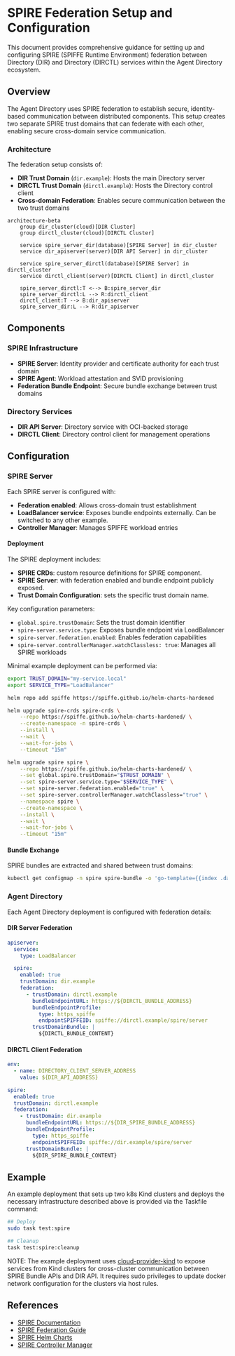 # SPIRE Federation Setup and Configuration

This document provides comprehensive guidance for setting up and configuring SPIRE (SPIFFE Runtime Environment) federation between Directory (DIR) and Directory (DIRCTL) services within the Agent Directory ecosystem.

## Overview

The Agent Directory uses SPIRE federation to establish secure, identity-based communication between distributed components. This setup creates two separate SPIRE trust domains that can federate with each other, enabling secure cross-domain service communication.

### Architecture

The federation setup consists of:

- **DIR Trust Domain** (`dir.example`): Hosts the main Directory server
- **DIRCTL Trust Domain** (`dirctl.example`): Hosts the Directory control client
- **Cross-domain Federation**: Enables secure communication between the two trust domains

```mermaid
architecture-beta
    group dir_cluster(cloud)[DIR Cluster]
    group dirctl_cluster(cloud)[DIRCTL Cluster]
    
    service spire_server_dir(database)[SPIRE Server] in dir_cluster
    service dir_apiserver(server)[DIR API Server] in dir_cluster
    
    service spire_server_dirctl(database)[SPIRE Server] in dirctl_cluster
    service dirctl_client(server)[DIRCTL Client] in dirctl_cluster
    
    spire_server_dirctl:T <--> B:spire_server_dir
    spire_server_dirctl:L --> R:dirctl_client
    dirctl_client:T --> B:dir_apiserver
    spire_server_dir:L --> R:dir_apiserver
```

## Components

### SPIRE Infrastructure

- **SPIRE Server**: Identity provider and certificate authority for each trust domain
- **SPIRE Agent**: Workload attestation and SVID provisioning
- **Federation Bundle Endpoint**: Secure bundle exchange between trust domains

### Directory Services

- **DIR API Server**: Directory service with OCI-backed storage
- **DIRCTL Client**: Directory control client for management operations

## Configuration

### SPIRE Server

Each SPIRE server is configured with:

- **Federation enabled**: Allows cross-domain trust establishment
- **LoadBalancer service**: Exposes bundle endpoints externally. Can be switched to any other example.
- **Controller Manager**: Manages SPIFFE workload entries

#### Deployment

The SPIRE deployment includes:

- **SPIRE CRDs**: custom resource definitions for SPIRE component.
- **SPIRE Server**: with federation enabled and bundle endpoint publicly exposed.
- **Trust Domain Configuration**: sets the specific trust domain name.

Key configuration parameters:
- `global.spire.trustDomain`: Sets the trust domain identifier
- `spire-server.service.type`: Exposes bundle endpoint via LoadBalancer
- `spire-server.federation.enabled`: Enables federation capabilities
- `spire-server.controllerManager.watchClassless: true`: Manages all SPIRE workloads

Minimal example deployment can be performed via:

```bash
export TRUST_DOMAIN="my-service.local"
export SERVICE_TYPE="LoadBalancer"

helm repo add spiffe https://spiffe.github.io/helm-charts-hardened

helm upgrade spire-crds spire-crds \
    --repo https://spiffe.github.io/helm-charts-hardened/ \
    --create-namespace -n spire-crds \
    --install \
    --wait \
    --wait-for-jobs \
    --timeout "15m"

helm upgrade spire spire \
    --repo https://spiffe.github.io/helm-charts-hardened/ \
    --set global.spire.trustDomain="$TRUST_DOMAIN" \
    --set spire-server.service.type="$SERVICE_TYPE" \
    --set spire-server.federation.enabled="true" \
    --set spire-server.controllerManager.watchClassless="true" \
    --namespace spire \
    --create-namespace \
    --install \
    --wait \
    --wait-for-jobs \
    --timeout "15m"
```

#### Bundle Exchange

SPIRE bundles are extracted and shared between trust domains:

```bash
kubectl get configmap -n spire spire-bundle -o 'go-template={{index .data "bundle.spiffe"}}'
```

### Agent Directory

Each Agent Directory deployment is configured with federation details:

#### DIR Server Federation

```yaml
apiserver:
  service:
    type: LoadBalancer

  spire:
    enabled: true
    trustDomain: dir.example
    federation:
      - trustDomain: dirctl.example
        bundleEndpointURL: https://${DIRCTL_BUNDLE_ADDRESS}
        bundleEndpointProfile:
          type: https_spiffe
          endpointSPIFFEID: spiffe://dirctl.example/spire/server
        trustDomainBundle: |
          ${DIRCTL_BUNDLE_CONTENT}
```

#### DIRCTL Client Federation

```yaml
env:
  - name: DIRECTORY_CLIENT_SERVER_ADDRESS
    value: ${DIR_API_ADDRESS}

spire:
  enabled: true
  trustDomain: dirctl.example
  federation:
    - trustDomain: dir.example
      bundleEndpointURL: https://${DIR_SPIRE_BUNDLE_ADDRESS}
      bundleEndpointProfile:
        type: https_spiffe
        endpointSPIFFEID: spiffe://dir.example/spire/server
      trustDomainBundle: |
        ${DIR_SPIRE_BUNDLE_CONTENT}
```

## Example

An example deployment that sets up two k8s Kind clusters and deploys the necessary infrastructure described above is provided via the Taskfile command:

```bash
## Deploy
sudo task test:spire

## Cleanup
task test:spire:cleanup
```

NOTE: The example deployment uses [cloud-provider-kind](https://github.com/kubernetes-sigs/cloud-provider-kind) to expose services from Kind clusters for cross-cluster communication between SPIRE Bundle APIs and DIR API. It requires sudo privileges to update docker network configuration for the clusters via host rules.

## References

- [SPIRE Documentation](https://spiffe.io/docs/latest/spiffe-about/overview/)
- [SPIRE Federation Guide](https://spiffe.io/docs/latest/spire-helm-charts-hardened-advanced/federation/)
- [SPIRE Helm Charts](https://github.com/spiffe/helm-charts-hardened)
- [SPIRE Controller Manager](https://github.com/spiffe/spire-controller-manager)

